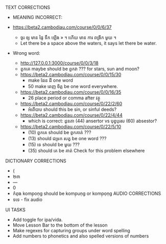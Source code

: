 TEXT CORRECTIONS
- MEANING INCORRECT: 
- https://beta2.cambodiau.com/course/0/0/6/37
  - ចូរ ឲ្យ មាន ផ្ទៃ ទឹក ឡើង » ។ ហើយ មាន ការ ពង្រីក មួយ ។ 
  - Let there be a space above the waters, it says let there be water.

- Wrong word:
  - http://127.0.0.1:3000/course/0/0/3/18
  - ពួកគេ maybe should be ពួកវា ??? for stars, sun and moon?
  - https://beta2.cambodiau.com/course/0/0/15/30
    - make ផែន ដី one word
    - 50 make ពេញ ចិត្ត be one word everywhere.
  - https://beta2.cambodiau.com/course/0/0/16/35
    - 26 place period or comma after វត្ថុ
  - https://beta2.cambodiau.com/course/0/22/2/60
    - អំពើបាប should this be sin, or sinful deeds?
  - https://beta2.cambodiau.com/course/0/22/4/44
    - which is correct: ដូនតា (44) ansertor vs បុព្វបុរស (60) absestor?
  - https://beta2.cambodiau.com/course/0/22/5/10
    - (10) ពួកគេ should be ពួកគាត់ ???
    - (13) should ជម្រក សត្វ be one word ???
    - (15) ទេ should be មួយ ???
    - (35) should គេ be គាត់ Check for this problem elsewhere

DICTIONARY CORRECTIONS
  - (
  - ២៣
  - —
  - 0
  - កំពុង komp̣oṇg should be komp̣uṇg or komp̣ọṇg
AUDIO CORRECTIONS
- ទទេ - fix audio

UI TASKS
- Add toggle for ipa/vida.
- Move Lesson Bar to the bottom of the lesson
- Make regexes for capturing groups under word spelling
- Add numbers to phonetics and also spelled versions of numbers